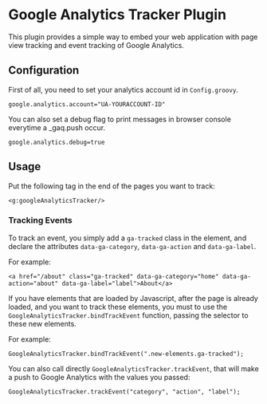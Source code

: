 # Google Analytics Tracker Plugin

This plugin provides a simple way to embed your web application with page view tracking and event tracking of Google Analytics.

## Configuration

First of all, you need to set your analytics account id in `Config.groovy`.

	google.analytics.account="UA-YOURACCOUNT-ID"

You can also set a debug flag to print messages in browser console everytime a _gaq.push occur.

	google.analytics.debug=true

## Usage

Put the following tag in the end of the pages you want to track:

    <g:googleAnalyticsTracker/>

### Tracking Events

To track an event, you simply add a `ga-tracked` class in the element, and declare the attributes `data-ga-category`, `data-ga-action` and `data-ga-label`.

For example:

    <a href="/about" class="ga-tracked" data-ga-category="home" data-ga-action="about" data-ga-label="label">About</a>

If you have elements that are loaded by Javascript, after the page is already loaded, and you want to track these elements, you must to use the `GoogleAnalyticsTracker.bindTrackEvent` function, passing the selector to these new elements.

For example:

    GoogleAnalyticsTracker.bindTrackEvent(".new-elements.ga-tracked");

You can also call directly `GoogleAnalyticsTracker.trackEvent`, that will make a push to Google Analytics with the values you passed:

    GoogleAnalyticsTracker.trackEvent("category", "action", "label");